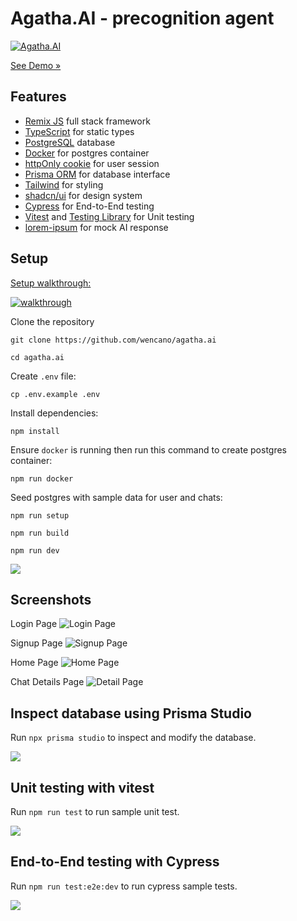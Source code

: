 # Agatha.AI - precognition agent

[![Agatha.AI](./public/screen-dashboard.jpeg)](https://wencano.com/agatha.ai)

[See Demo &raquo;](https://wencano.com/agatha.ai)

## Features
- [Remix JS](https://remix.run) full stack framework
- [TypeScript](https://typescriptlang.org) for static types
- [PostgreSQL](https://www.postgresql.org/) database 
- [Docker](https://www.docker.com/) for postgres container
- [httpOnly cookie](https://developer.mozilla.org/en-US/docs/Web/HTTP/Cookies) for user session
- [Prisma ORM](https://prisma.io) for database interface
- [Tailwind](https://tailwindcss.com/) for styling
- [shadcn/ui](https://ui.shadcn.com) for design system
- [Cypress](https://cypress.io) for End-to-End testing
- [Vitest](https://vitest.dev) and [Testing Library](https://testing-library.com) for Unit testing
- [lorem-ipsum](https://www.npmjs.com/package/lorem-ipsum) for mock AI response


## Setup

[Setup walkthrough:](https://wencano.com/media/screen-installation.mp4)

[![walkthrough](./public/screen-walkthrough.gif)](https://wencano.com/media/screen-installation.mp4)

Clone the repository

```
git clone https://github.com/wencano/agatha.ai
```

```
cd agatha.ai 
```

Create <code>.env</code> file:

```
cp .env.example .env
```

Install dependencies:
```
npm install
```

Ensure <code>docker</code> is running then run this command to create postgres container:
```
npm run docker
```

Seed postgres with sample data for user and chats:
```
npm run setup
```

```
npm run build
```

```
npm run dev
```

![](./public/screen-after-dev.png)


## Screenshots

Login Page
![Login Page](./public/screen-login.jpeg)

Signup Page
![Signup Page](./public/screen-signup.jpeg)

Home Page
![Home Page](./public/screen-dashboard.jpeg)

Chat Details Page
![Detail Page](./public/screen-chat.jpeg)

## Inspect database using Prisma Studio

Run <code>npx prisma studio</code> to inspect and modify the database.

![](./public/screen-prisma-studio.png)

## Unit testing with vitest

Run <code>npm run test</code> to run sample unit test.

![](./public/test-unit-vitest.png)

## End-to-End testing with Cypress

Run <code>npm run test:e2e:dev</code> to run cypress sample tests.

![](./public/test-e2e-cypress.png)

